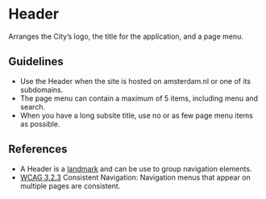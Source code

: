 <!-- @license CC0-1.0 -->

# Header

Arranges the City’s logo, the title for the application, and a page menu.

## Guidelines

- Use the Header when the site is hosted on amsterdam.nl or one of its subdomains.
- The page menu can contain a maximum of 5 items, including menu and search.
- When you have a long subsite title, use no or as few page menu items as possible.

## References

- A Header is a [landmark](https://www.w3.org/TR/wai-aria-practices-1.1/#aria_landmark_roles) and can be use to group navigation elements.
- [WCAG 3.2.3](https://wcag.com/designers/3-2-3-consistent-navigation/) Consistent Navigation: Navigation menus that appear on multiple pages are consistent.
